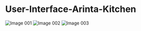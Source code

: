 # User-Interface-Arinta-Kitchen
![Image 001](https://user-images.githubusercontent.com/90291471/133171892-1e49a7ed-4757-4ba0-be21-cab9377fe548.png)
![Image 002](https://user-images.githubusercontent.com/90291471/133171896-bbf3c4dd-2cea-40f3-9c0c-f0d7a1d7820f.png)
![Image 003](https://user-images.githubusercontent.com/90291471/133171900-797e2eff-08b0-4717-8eeb-8e438dacd61a.png)
